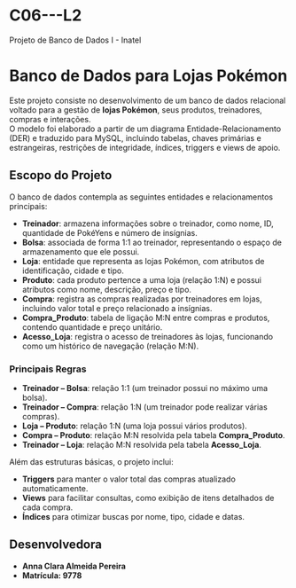 # C06---L2
Projeto de Banco de Dados I - Inatel
# Banco de Dados para Lojas Pokémon

Este projeto consiste no desenvolvimento de um banco de dados relacional voltado para a gestão de **lojas Pokémon**, seus produtos, treinadores, compras e interações.  
O modelo foi elaborado a partir de um diagrama Entidade-Relacionamento (DER) e traduzido para MySQL, incluindo tabelas, chaves primárias e estrangeiras, restrições de integridade, índices, triggers e views de apoio.

## Escopo do Projeto

O banco de dados contempla as seguintes entidades e relacionamentos principais:

- **Treinador**: armazena informações sobre o treinador, como nome, ID, quantidade de PokéYens e número de insígnias.
- **Bolsa**: associada de forma 1:1 ao treinador, representando o espaço de armazenamento que ele possui.
- **Loja**: entidade que representa as lojas Pokémon, com atributos de identificação, cidade e tipo.
- **Produto**: cada produto pertence a uma loja (relação 1:N) e possui atributos como nome, descrição, preço e tipo.
- **Compra**: registra as compras realizadas por treinadores em lojas, incluindo valor total e preço relacionado a insígnias.
- **Compra_Produto**: tabela de ligação M:N entre compras e produtos, contendo quantidade e preço unitário.
- **Acesso_Loja**: registra o acesso de treinadores às lojas, funcionando como um histórico de navegação (relação M:N).

### Principais Regras

- **Treinador – Bolsa**: relação 1:1 (um treinador possui no máximo uma bolsa).
- **Treinador – Compra**: relação 1:N (um treinador pode realizar várias compras).
- **Loja – Produto**: relação 1:N (uma loja possui vários produtos).
- **Compra – Produto**: relação M:N resolvida pela tabela **Compra_Produto**.
- **Treinador – Loja**: relação M:N resolvida pela tabela **Acesso_Loja**.

Além das estruturas básicas, o projeto inclui:

- **Triggers** para manter o valor total das compras atualizado automaticamente.
- **Views** para facilitar consultas, como exibição de itens detalhados de cada compra.
- **Índices** para otimizar buscas por nome, tipo, cidade e datas.

## Desenvolvedora

- **Anna Clara Almeida Pereira**  
- **Matrícula: 9778**

